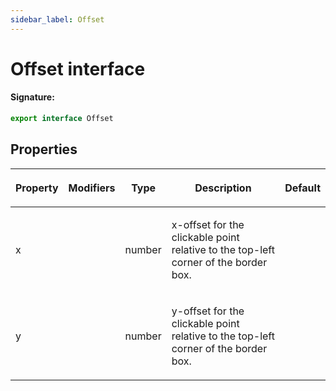 ```yaml
---
sidebar_label: Offset
---
```


# Offset interface

#### Signature:

```typescript
export interface Offset
```

## Properties

<table><thead><tr><th>

Property

</th><th>

Modifiers

</th><th>

Type

</th><th>

Description

</th><th>

Default

</th></tr></thead>
<tbody><tr><td>

x

</td><td>

</td><td>

number

</td><td>

x-offset for the clickable point relative to the top-left corner of the border box.

</td><td>

</td></tr>
<tr><td>

y

</td><td>

</td><td>

number

</td><td>

y-offset for the clickable point relative to the top-left corner of the border box.

</td><td>

</td></tr>
</tbody></table>
